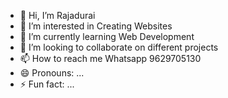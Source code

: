 - 👋 Hi, I’m Rajadurai
- 👀 I’m interested in Creating Websites
- 🌱 I’m currently learning Web Development
- 💞️ I’m looking to collaborate on different projects
- 📫 How to reach me Whatsapp 9629705130
- 😄 Pronouns: ...
- ⚡ Fun fact: ...

<!---
Rajusrd/Rajusrd is a ✨ special ✨ repository because its `README.md` (this file) appears on your GitHub profile.
You can click the Preview link to take a look at your changes.
--->
